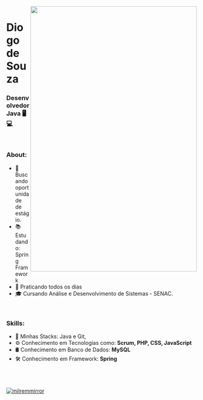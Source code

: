 <img align="right" width="440" height="700" right="0px" src="https://i.imgur.com/JP3yOzm.gif">

# Diogo de Souza
### Desenvolvedor Java 🖥💻

<br>

### About:

<p align="left" margin-left="10px"> 
  
- 🌱 Buscando oportunidade de estágio.
- 📚 Estudando: Spring Framework
- 📘 Praticando todos os dias
- 🎓 Cursando Análise e Desenvolvimento de Sistemas - SENAC.

<p/>
<br>
  
### Skills:
  
<p align="left" margin-left="10px">
  
- 🧩 Minhas Stacks: Java e Git, </strong> <br>
- ⚙ Conhecimento em Tecnologias como: <strong>Scrum, PHP, CSS, JavaScript </strong> <br>
- 🛢 Conhecimento em Banco de Dados: <strong>MySQL</strong>  <br>
- 🛠 Conhecimento em Framework: <strong>Spring</strong> <br>
</p>


<br/>
<br/>

[![milremmirror](https://github-readme-stats.vercel.app/api/top-langs/?username=milremmirror&hide=html&layout=compact&theme=radical)](https://github.com/milremmirror/)

